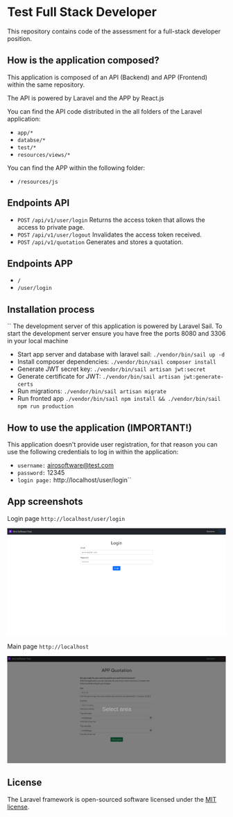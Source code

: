 # Test Full Stack Developer

This repository contains code of the assessment for a full-stack developer position.

## How is the application composed?

This application is composed of an API (Backend) and APP (Frontend) within the same repository.

The API is powered by Laravel and the APP by React.js

You can find the API code distributed in the all folders of the Laravel application:
- `app/*`
- `databse/*`
- `test/*`
- `resources/views/*`

You can find the APP within the following folder:
- `/resources/js`

## Endpoints API

- `POST` `/api/v1/user/login` Returns the access token that allows the access to private page. 
- `POST` `/api/v1/user/logout` Invalidates the access token received.
- `POST` `/api/v1/quotation` Generates and stores a quotation.
 
## Endpoints APP

- `/`
- `/user/login`

## Installation process
``
The development server of this application is powered by Laravel Sail. To start the development server ensure you have 
free the ports 8080 and 3306 in your local machine

- Start app server and database with laravel sail: `./vendor/bin/sail up -d`
- Install composer dependencies: `./vendor/bin/sail composer install`
- Generate JWT secret key: `./vendor/bin/sail artisan jwt:secret`
- Generate certificate for JWT: `./vendor/bin/sail artisan jwt:generate-certs`
- Run migrations: `./vendor/bin/sail artisan migrate`
- Run fronted app `./vendor/bin/sail npm install && ./vendor/bin/sail npm run production`

## How to use the application (IMPORTANT!)

This application doesn't provide user registration, for that reason you can use the following credentials to log in within the application:

- `username:` airosoftware@test.com
- `password:` 12345
- `login page:` http://localhost/user/login``

## App screenshots

Login page `http://localhost/user/login`

<p align="center"><img src="./.readme-statics/screen_login_page.png"></p>

Main page `http://localhost`

<p align="center"><img src="./.readme-statics/screen_main_page.png"></p>

## License

The Laravel framework is open-sourced software licensed under the [MIT license](https://opensource.org/licenses/MIT).
